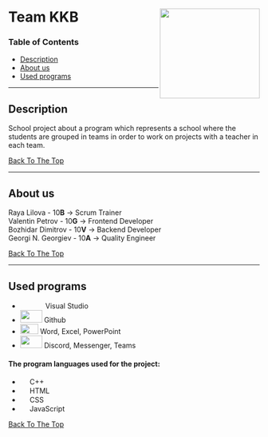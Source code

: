 # Team KKB<img align="right" width="200" height="180" src="https://user-images.githubusercontent.com/56883533/107850662-b5947380-6e0c-11eb-85bc-3d83f76ed9d2.png" >



### Table of Contents


- [Description](#description)
- [About us](#about-us)
- [Used programs](#used-programs)

---

## Description

School project about a program which represents a school where the students are grouped in teams in order to work on projects with a teacher in each team.



[Back To The Top](#team-kkb)

---

## About us

Raya Lilova - 10**B**  ->  Scrum Trainer  
Valentin Petrov - 10**G**  ->  Frontend Developer  
Bozhidar Dimitrov - 10**V**  ->  Backend Developer  
Georgi N. Georgiev - 10**A**  ->  Quality Engineer

[Back To The Top](#team-kkb)

---

## Used programs


- &nbsp; &nbsp; 	<img src="https://user-images.githubusercontent.com/56883533/109301809-1b3b2380-7841-11eb-9135-629053817cec.png" width="15px" height="15px"> &nbsp; &nbsp; Visual Studio 
- <img src="https://user-images.githubusercontent.com/56883533/109317992-fdc48480-7855-11eb-9cf0-c792a966ca66.png" width="44px" height="25px"> Github 
-	<img src="https://user-images.githubusercontent.com/56883533/109316804-a7a31180-7854-11eb-8fe9-a6092ca196e4.png" width="36px" height="20px"> Word, Excel, PowerPoint 
-	<img src="https://user-images.githubusercontent.com/56883533/109316818-ab369880-7854-11eb-8ed2-da60a5f73a42.png" width="44px" height="25px"> Discord, Messenger, Teams 
#### The program languages used for the project:

-   <img src="https://user-images.githubusercontent.com/56883533/107850857-59caea00-6e0e-11eb-95b1-95a6346e986d.png" width="15px" height="15px"> C++
-   <img src="https://user-images.githubusercontent.com/56883533/107851048-892e2680-6e0f-11eb-9d9c-3d5e36b1fcf4.png" width="15px" height="15px"> HTML
-   <img src="https://user-images.githubusercontent.com/56883533/107851050-8b908080-6e0f-11eb-918d-bc249e8c40a5.png" width="15px" height="15px"> CSS
-   <img src="https://user-images.githubusercontent.com/56883533/107851052-8df2da80-6e0f-11eb-8a92-f6b1d4405959.png" width="15px" height="15px"> JavaScript

 

[Back To The Top](#team-kkb)

